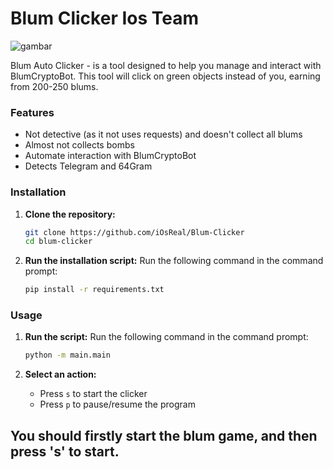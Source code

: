 
# Blum Clicker Ios Team

![gambar](https://github.com/user-attachments/assets/e383aaeb-1e71-47c2-b607-796cba35b212)



Blum Auto Clicker - is a tool designed to help you manage and interact with BlumCryptoBot. This tool will click on green objects instead of you, earning from 200-250 blums.

### Features
- Not detective (as it not uses requests) and doesn't collect all blums
- Almost not collects bombs
- Automate interaction with BlumCryptoBot
- Detects Telegram and 64Gram

### Installation

1. **Clone the repository:**
    ```bash
    git clone https://github.com/iOsReal/Blum-Clicker
    cd blum-clicker
    ```

2. **Run the installation script:**
	Run the following command in the command prompt:
    ```bash
    pip install -r requirements.txt
    ```

### Usage


1. **Run the script:**
   Run the following command in the command prompt:
	```bash
	python -m main.main
	```

2. **Select an action:**
    - Press `s` to start the clicker
   - Press `p` to pause/resume the program

## You should firstly start the blum game, and then press 's' to start.
